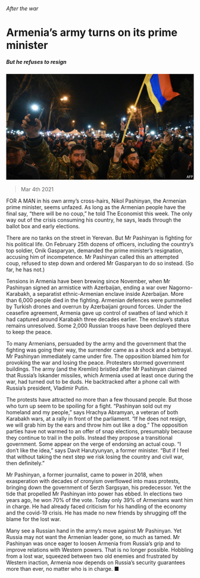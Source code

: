 ###### After the war

# Armenia’s army turns on its prime minister 

##### But he refuses to resign 

![image](images/20210306_eup502.jpg) 

> Mar 4th 2021 


FOR A MAN in his own army’s cross-hairs, Nikol Pashinyan, the Armenian prime minister, seems unfazed. As long as the Armenian people have the final say, “there will be no coup,” he told The Economist this week. The only way out of the crisis consuming his country, he says, leads through the ballot box and early elections.


There are no tanks on the street in Yerevan. But Mr Pashinyan is fighting for his political life. On February 25th dozens of officers, including the country’s top soldier, Onik Gasparyan, demanded the prime minister’s resignation, accusing him of incompetence. Mr Pashinyan called this an attempted coup, refused to step down and ordered Mr Gasparyan to do so instead. (So far, he has not.)



Tensions in Armenia have been brewing since November, when Mr Pashinyan signed an armistice with Azerbaijan, ending a war over Nagorno-Karabakh, a separatist ethnic-Armenian enclave inside Azerbaijan. More than 6,000 people died in the fighting. Armenian defences were pummelled by Turkish drones and overrun by Azerbaijani ground forces. Under the ceasefire agreement, Armenia gave up control of swathes of land which it had captured around Karabakh three decades earlier. The enclave’s status remains unresolved. Some 2,000 Russian troops have been deployed there to keep the peace.


To many Armenians, persuaded by the army and the government that the fighting was going their way, the surrender came as a shock and a betrayal. Mr Pashinyan immediately came under fire. The opposition blamed him for provoking the war and losing the peace. Protesters stormed government buildings. The army (and the Kremlin) bristled after Mr Pashinyan claimed that Russia’s Iskander missiles, which Armenia used at least once during the war, had turned out to be duds. He backtracked after a phone call with Russia’s president, Vladimir Putin.


The protests have attracted no more than a few thousand people. But those who turn up seem to be spoiling for a fight. “Pashinyan sold out my homeland and my people,” says Hrachya Abramyan, a veteran of both Karabakh wars, at a rally in front of the parliament. “If he does not resign, we will grab him by the ears and throw him out like a dog.” The opposition parties have not warmed to an offer of snap elections, presumably because they continue to trail in the polls. Instead they propose a transitional government. Some appear on the verge of endorsing an actual coup. “I don’t like the idea,” says Davit Harutyunyan, a former minister. “But if I feel that without taking the next step we risk losing the country and civil war, then definitely.”


Mr Pashinyan, a former journalist, came to power in 2018, when exasperation with decades of cronyism overflowed into mass protests, bringing down the government of Serzh Sargsyan, his predecessor. Yet the tide that propelled Mr Pashinyan into power has ebbed. In elections two years ago, he won 70% of the vote. Today only 39% of Armenians want him in charge. He had already faced criticism for his handling of the economy and the covid-19 crisis. He has made no new friends by shrugging off the blame for the lost war.


Many see a Russian hand in the army’s move against Mr Pashinyan. Yet Russia may not want the Armenian leader gone, so much as tamed. Mr Pashinyan was once eager to loosen Armenia from Russia’s grip and to improve relations with Western powers. That is no longer possible. Hobbling from a lost war, squeezed between two old enemies and frustrated by Western inaction, Armenia now depends on Russia’s security guarantees more than ever, no matter who is in charge. ■

